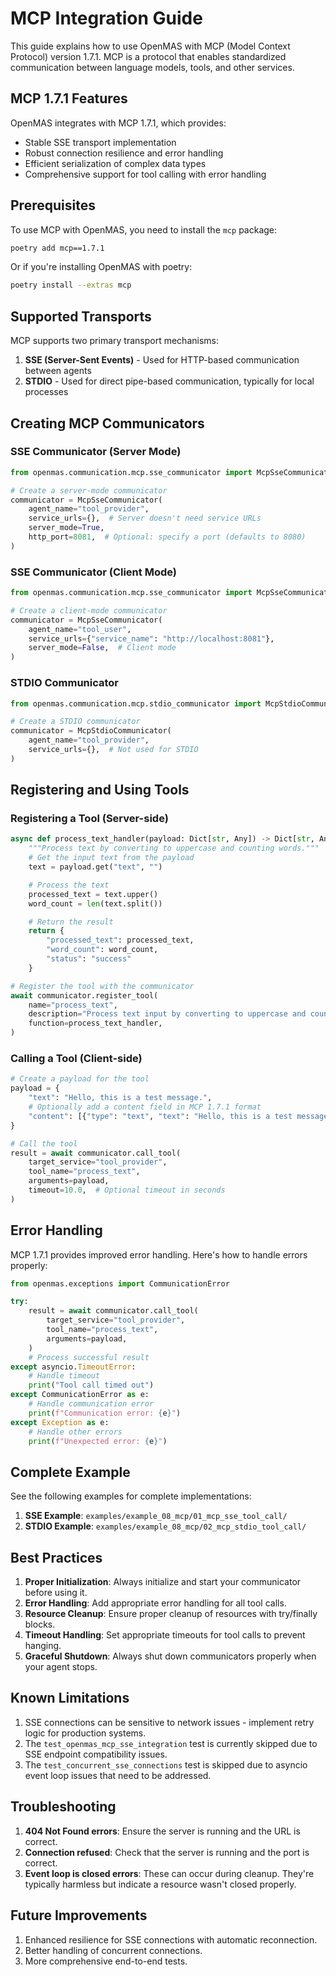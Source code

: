 # MCP Integration Guide

This guide explains how to use OpenMAS with MCP (Model Context Protocol) version 1.7.1. MCP is a protocol that enables standardized communication between language models, tools, and other services.

## MCP 1.7.1 Features

OpenMAS integrates with MCP 1.7.1, which provides:

- Stable SSE transport implementation
- Robust connection resilience and error handling
- Efficient serialization of complex data types
- Comprehensive support for tool calling with error handling

## Prerequisites

To use MCP with OpenMAS, you need to install the `mcp` package:

```bash
poetry add mcp==1.7.1
```

Or if you're installing OpenMAS with poetry:

```bash
poetry install --extras mcp
```

## Supported Transports

MCP supports two primary transport mechanisms:

1. **SSE (Server-Sent Events)** - Used for HTTP-based communication between agents
2. **STDIO** - Used for direct pipe-based communication, typically for local processes

## Creating MCP Communicators

### SSE Communicator (Server Mode)

```python
from openmas.communication.mcp.sse_communicator import McpSseCommunicator

# Create a server-mode communicator
communicator = McpSseCommunicator(
    agent_name="tool_provider",
    service_urls={},  # Server doesn't need service URLs
    server_mode=True,
    http_port=8081,  # Optional: specify a port (defaults to 8080)
)
```

### SSE Communicator (Client Mode)

```python
from openmas.communication.mcp.sse_communicator import McpSseCommunicator

# Create a client-mode communicator
communicator = McpSseCommunicator(
    agent_name="tool_user",
    service_urls={"service_name": "http://localhost:8081"},
    server_mode=False,  # Client mode
)
```

### STDIO Communicator

```python
from openmas.communication.mcp.stdio_communicator import McpStdioCommunicator

# Create a STDIO communicator
communicator = McpStdioCommunicator(
    agent_name="tool_provider",
    service_urls={},  # Not used for STDIO
)
```

## Registering and Using Tools

### Registering a Tool (Server-side)

```python
async def process_text_handler(payload: Dict[str, Any]) -> Dict[str, Any]:
    """Process text by converting to uppercase and counting words."""
    # Get the input text from the payload
    text = payload.get("text", "")

    # Process the text
    processed_text = text.upper()
    word_count = len(text.split())

    # Return the result
    return {
        "processed_text": processed_text,
        "word_count": word_count,
        "status": "success"
    }

# Register the tool with the communicator
await communicator.register_tool(
    name="process_text",
    description="Process text input by converting to uppercase and counting words",
    function=process_text_handler,
)
```

### Calling a Tool (Client-side)

```python
# Create a payload for the tool
payload = {
    "text": "Hello, this is a test message.",
    # Optionally add a content field in MCP 1.7.1 format
    "content": [{"type": "text", "text": "Hello, this is a test message."}],
}

# Call the tool
result = await communicator.call_tool(
    target_service="tool_provider",
    tool_name="process_text",
    arguments=payload,
    timeout=10.0,  # Optional timeout in seconds
)
```

## Error Handling

MCP 1.7.1 provides improved error handling. Here's how to handle errors properly:

```python
from openmas.exceptions import CommunicationError

try:
    result = await communicator.call_tool(
        target_service="tool_provider",
        tool_name="process_text",
        arguments=payload,
    )
    # Process successful result
except asyncio.TimeoutError:
    # Handle timeout
    print("Tool call timed out")
except CommunicationError as e:
    # Handle communication error
    print(f"Communication error: {e}")
except Exception as e:
    # Handle other errors
    print(f"Unexpected error: {e}")
```

## Complete Example

See the following examples for complete implementations:

1. **SSE Example**: `examples/example_08_mcp/01_mcp_sse_tool_call/`
2. **STDIO Example**: `examples/example_08_mcp/02_mcp_stdio_tool_call/`

## Best Practices

1. **Proper Initialization**: Always initialize and start your communicator before using it.
2. **Error Handling**: Add appropriate error handling for all tool calls.
3. **Resource Cleanup**: Ensure proper cleanup of resources with try/finally blocks.
4. **Timeout Handling**: Set appropriate timeouts for tool calls to prevent hanging.
5. **Graceful Shutdown**: Always shut down communicators properly when your agent stops.

## Known Limitations

1. SSE connections can be sensitive to network issues - implement retry logic for production systems.
2. The `test_openmas_mcp_sse_integration` test is currently skipped due to SSE endpoint compatibility issues.
3. The `test_concurrent_sse_connections` test is skipped due to asyncio event loop issues that need to be addressed.

## Troubleshooting

1. **404 Not Found errors**: Ensure the server is running and the URL is correct.
2. **Connection refused**: Check that the server is running and the port is correct.
3. **Event loop is closed errors**: These can occur during cleanup. They're typically harmless but indicate a resource wasn't closed properly.

## Future Improvements

1. Enhanced resilience for SSE connections with automatic reconnection.
2. Better handling of concurrent connections.
3. More comprehensive end-to-end tests.
